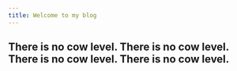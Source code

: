 ```yaml
---
title: Welcome to my blog
---
```

There is no cow level. There is no cow level. There is no cow level. There is no cow level.
---
